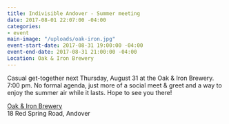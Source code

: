 ```yaml
---
title: Indivisible Andover - Summer meeting
date: 2017-08-01 22:07:00 -04:00
categories:
- event
main-image: "/uploads/oak-iron.jpg"
event-start-date: 2017-08-31 19:00:00 -04:00
event-end-date: 2017-08-31 21:00:00 -04:00
Location: Oak & Iron Brewery
---
```


Casual get-together next Thursday, August 31 at the Oak & Iron Brewery. 7:00 pm. No formal agenda, just more of a social meet & greet and a way to enjoy the summer air while it lasts. Hope to see you there!

[Oak & Iron Brewery](http://www.oakandironbrewing.com/)<BR>
18 Red Spring Road, Andover